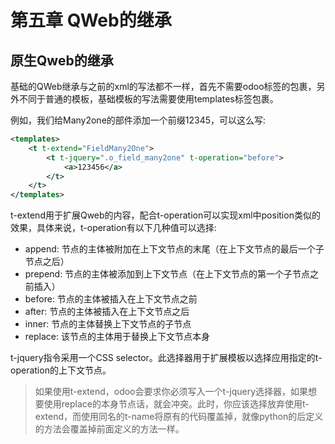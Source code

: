 # 第五章 QWeb的继承

## 原生Qweb的继承

基础的QWeb继承与之前的xml的写法都不一样，首先不需要odoo标签的包裹，另外不同于普通的模板，基础模板的写法需要使用templates标签包裹。

例如，我们给Many2one的部件添加一个前缀12345，可以这么写:

```xml
<templates>
    <t t-extend="FieldMany2One">
        <t t-jquery=".o_field_many2one" t-operation="before">
            <a>123456</a>
        </t>
    </t>
</templates>
```

t-extend用于扩展Qweb的内容，配合t-operation可以实现xml中position类似的效果，具体来说，t-operation有以下几种值可以选择:

* append: 节点的主体被附加在上下文节点的末尾（在上下文节点的最后一个子节点之后）
* prepend: 节点的主体被添加到上下文节点（在上下文节点的第一个子节点之前插入）
* before: 节点的主体被插入在上下文节点之前
* after: 节点的主体被插入在上下文节点之后
* inner: 节点的主体替换上下文节点的子节点
* replace: 该节点的主体用于替换上下文节点本身

t-jquery指令采用一个CSS selector。此选择器用于扩展模板以选择应用指定的t-operation的上下文节点。

> 如果使用t-extend，odoo会要求你必须写入一个t-jquery选择器，如果想要使用replace的本身节点话，就会冲突。此时，你应该选择放弃使用t-extend，而使用同名的t-name将原有的代码覆盖掉，就像python的后定义的方法会覆盖掉前面定义的方法一样。